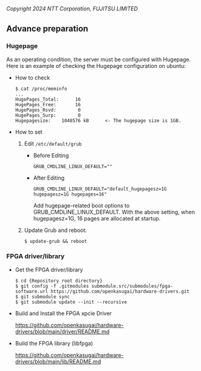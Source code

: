 ###### Copyright 2024 NTT Corporation, FUJITSU LIMITED

## Advance preparation

### Hugepage

As an operating condition, the server must be configured with Hugepage.
Here is an example of checking the Hugepage configuration on ubuntu:

- How to check

  ```
  $ cat /proc/meminfo
  ...
  HugePages_Total:      16
  HugePages_Free:       16
  HugePages_Rsvd:        0
  HugePages_Surp:        0
  Hugepagesize:    1048576 kB      <- The hugepage size is 1GB.
  ```

- How to set

  1. Edit `/etc/default/grub`

     - Before Editing

       ```
       GRUB_CMDLINE_LINUX_DEFAULT=""
       ```

     - After Editing

       ```
       GRUB_CMDLINE_LINUX_DEFAULT="default_hugepagesz=1G hugepagesz=1G hugepages=16"
       ```
       Add hugepage-related boot options to GRUB_CMDLINE_LINUX_DEFAULT.
       With the above setting, when hugepagesz=1G, 16 pages are allocated at startup.

  2. Update Grub and reboot.

     ```
     $ update-grub && reboot 
     ```


### FPGA driver/library

- Get the FPGA driver/library

  ```
  $ cd {Repository root directory}
  $ git config -f .gitmodules submodule.src/submodules/fpga-software.url https://github.com/openkasugai/hardware-drivers.git
  $ git submodule sync
  $ git submodule update --init --recursive
  ```

- Build and Install the FPGA xpcie Driver

  https://github.com/openkasugai/hardware-drivers/blob/main/driver/README.md

- Build the FPGA library (libfpga)

  https://github.com/openkasugai/hardware-drivers/blob/main/lib/README.md

